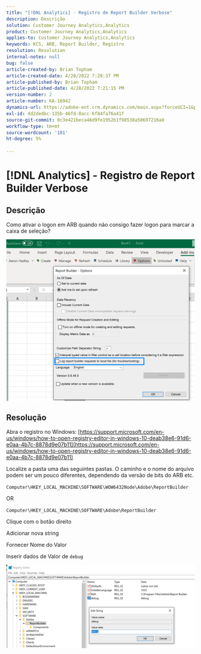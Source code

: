 ```yaml
---
title: "[!DNL Analytics] - Registro de Report Builder Verbose"
description: Descrição
solution: Customer Journey Analytics,Analytics
product: Customer Journey Analytics,Analytics
applies-to: Customer Journey Analytics,Analytics
keywords: KCS, ARB, Report Builder, Registro
resolution: Resolution
internal-notes: null
bug: false
article-created-by: Brian Topham
article-created-date: 4/28/2022 7:20:37 PM
article-published-by: Brian Topham
article-published-date: 4/28/2022 7:21:15 PM
version-number: 2
article-number: KA-16942
dynamics-url: https://adobe-ent.crm.dynamics.com/main.aspx?forceUCI=1&pagetype=entityrecord&etn=knowledgearticle&id=26414a44-28c7-ec11-a7b6-0022480a1b03
exl-id: dd2dedbc-135b-46fd-8acc-6f84fa76a41f
source-git-commit: 0c3e421beca46d9fe1952b1f98538a50697216a0
workflow-type: tm+mt
source-wordcount: '101'
ht-degree: 5%

---
```


# [!DNL Analytics] - Registro de Report Builder Verbose

## Descrição


Como ativar o logon em ARB quando não consigo fazer logon para marcar a caixa de seleção?

![](assets/___27414a44-28c7-ec11-a7b6-0022480a1b03___.png)


## Resolução




Abra o registro no Windows: [https://support.microsoft.com/en-us/windows/how-to-open-registry-editor-in-windows-10-deab38e6-91d6-e0aa-4b7c-8878d9e07b11](https://support.microsoft.com/en-us/windows/how-to-open-registry-editor-in-windows-10-deab38e6-91d6-e0aa-4b7c-8878d9e07b11)

Localize a pasta uma das seguintes pastas. O caminho e o nome do arquivo podem ser um pouco diferentes, dependendo da versão de bits do ARB etc.

`Computer\HKEY_LOCAL_MACHINE\SOFTWARE\WOW6432Node\Adobe\ReportBuilder`

OR

`Computer\HKEY_LOCAL_MACHINE\SOFTWARE\Adobe\ReportBuilder`

Clique com o botão direito

Adicionar nova string

Fornecer Nome do Valor

Inserir dados de Valor de `debug`

![](assets/066ee289-0b9e-eb11-b1ac-000d3a3684a8.png)
